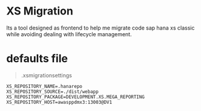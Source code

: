 # XS Migration

Its a tool designed as frontend to help me migrate code sap hana xs classic while avoiding dealing with lifecycle management.

# defaults file

> .xsmigrationsettings

```
XS_REPOSITORY_NAME=.hanarepo
XS_REPOSITORY_SOURCE=./dist/webapp
XS_REPOSITORY_PACKAGE=DEVELOPMENT.XS.MEGA_REPORTING
XS_REPOSITORY_HOST=awasppdmx3:13003@DV1
```